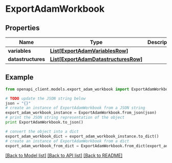 # ExportAdamWorkbook


## Properties
Name | Type | Description | Notes
------------ | ------------- | ------------- | -------------
**variables** | [**List[ExportAdamVariablesRow]**](ExportAdamVariablesRow.md) |  | [optional] 
**datastructures** | [**List[ExportAdamDatastructuresRow]**](ExportAdamDatastructuresRow.md) |  | [optional] 

## Example

```python
from openapi_client.models.export_adam_workbook import ExportAdamWorkbook

# TODO update the JSON string below
json = "{}"
# create an instance of ExportAdamWorkbook from a JSON string
export_adam_workbook_instance = ExportAdamWorkbook.from_json(json)
# print the JSON string representation of the object
print ExportAdamWorkbook.to_json()

# convert the object into a dict
export_adam_workbook_dict = export_adam_workbook_instance.to_dict()
# create an instance of ExportAdamWorkbook from a dict
export_adam_workbook_from_dict = ExportAdamWorkbook.from_dict(export_adam_workbook_dict)
```
[[Back to Model list]](../README.md#documentation-for-models) [[Back to API list]](../README.md#documentation-for-api-endpoints) [[Back to README]](../README.md)



